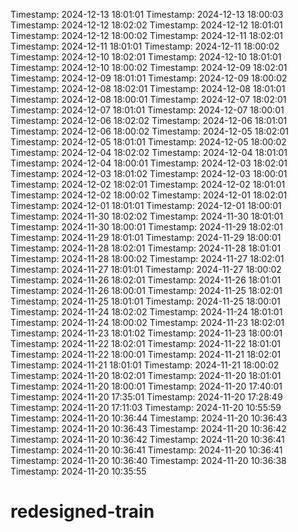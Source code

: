 Timestamp: 2024-12-13 18:01:01
Timestamp: 2024-12-13 18:00:03
Timestamp: 2024-12-12 18:02:02
Timestamp: 2024-12-12 18:01:01
Timestamp: 2024-12-12 18:00:02
Timestamp: 2024-12-11 18:02:01
Timestamp: 2024-12-11 18:01:01
Timestamp: 2024-12-11 18:00:02
Timestamp: 2024-12-10 18:02:01
Timestamp: 2024-12-10 18:01:01
Timestamp: 2024-12-10 18:00:02
Timestamp: 2024-12-09 18:02:01
Timestamp: 2024-12-09 18:01:01
Timestamp: 2024-12-09 18:00:02
Timestamp: 2024-12-08 18:02:01
Timestamp: 2024-12-08 18:01:01
Timestamp: 2024-12-08 18:00:01
Timestamp: 2024-12-07 18:02:01
Timestamp: 2024-12-07 18:01:01
Timestamp: 2024-12-07 18:00:01
Timestamp: 2024-12-06 18:02:02
Timestamp: 2024-12-06 18:01:01
Timestamp: 2024-12-06 18:00:02
Timestamp: 2024-12-05 18:02:01
Timestamp: 2024-12-05 18:01:01
Timestamp: 2024-12-05 18:00:02
Timestamp: 2024-12-04 18:02:02
Timestamp: 2024-12-04 18:01:01
Timestamp: 2024-12-04 18:00:01
Timestamp: 2024-12-03 18:02:01
Timestamp: 2024-12-03 18:01:02
Timestamp: 2024-12-03 18:00:01
Timestamp: 2024-12-02 18:02:01
Timestamp: 2024-12-02 18:01:01
Timestamp: 2024-12-02 18:00:02
Timestamp: 2024-12-01 18:02:01
Timestamp: 2024-12-01 18:01:01
Timestamp: 2024-12-01 18:00:01
Timestamp: 2024-11-30 18:02:02
Timestamp: 2024-11-30 18:01:01
Timestamp: 2024-11-30 18:00:01
Timestamp: 2024-11-29 18:02:01
Timestamp: 2024-11-29 18:01:01
Timestamp: 2024-11-29 18:00:01
Timestamp: 2024-11-28 18:02:01
Timestamp: 2024-11-28 18:01:01
Timestamp: 2024-11-28 18:00:02
Timestamp: 2024-11-27 18:02:01
Timestamp: 2024-11-27 18:01:01
Timestamp: 2024-11-27 18:00:02
Timestamp: 2024-11-26 18:02:01
Timestamp: 2024-11-26 18:01:01
Timestamp: 2024-11-26 18:00:01
Timestamp: 2024-11-25 18:02:01
Timestamp: 2024-11-25 18:01:01
Timestamp: 2024-11-25 18:00:01
Timestamp: 2024-11-24 18:02:02
Timestamp: 2024-11-24 18:01:01
Timestamp: 2024-11-24 18:00:02
Timestamp: 2024-11-23 18:02:01
Timestamp: 2024-11-23 18:01:02
Timestamp: 2024-11-23 18:00:01
Timestamp: 2024-11-22 18:02:01
Timestamp: 2024-11-22 18:01:01
Timestamp: 2024-11-22 18:00:01
Timestamp: 2024-11-21 18:02:01
Timestamp: 2024-11-21 18:01:01
Timestamp: 2024-11-21 18:00:02
Timestamp: 2024-11-20 18:02:01
Timestamp: 2024-11-20 18:01:01
Timestamp: 2024-11-20 18:00:01
Timestamp: 2024-11-20 17:40:01
Timestamp: 2024-11-20 17:35:01
Timestamp: 2024-11-20 17:28:49
Timestamp: 2024-11-20 17:11:03
Timestamp: 2024-11-20 10:55:59
Timestamp: 2024-11-20 10:36:44
Timestamp: 2024-11-20 10:36:43
Timestamp: 2024-11-20 10:36:43
Timestamp: 2024-11-20 10:36:42
Timestamp: 2024-11-20 10:36:42
Timestamp: 2024-11-20 10:36:41
Timestamp: 2024-11-20 10:36:41
Timestamp: 2024-11-20 10:36:41
Timestamp: 2024-11-20 10:36:40
Timestamp: 2024-11-20 10:36:38
Timestamp: 2024-11-20 10:35:55
# redesigned-train
